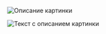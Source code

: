 ![Описание картинки](/Practice_1/Task1.jpg "Задание 1")

<image src="/Practice_1/Task1.jpg" alt="Текст с описанием картинки">


